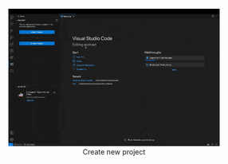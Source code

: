 <figure align="center">
  <img alt="All Open Sidebar Views" src="./CreateProject.gif">
  <figcaption>Create new project</figcaption>
</figure>